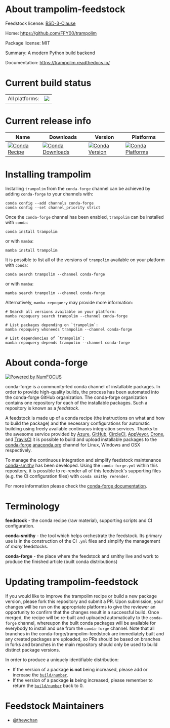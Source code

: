 About trampolim-feedstock
=========================

Feedstock license: [BSD-3-Clause](https://github.com/conda-forge/trampolim-feedstock/blob/main/LICENSE.txt)

Home: https://github.com/FFY00/trampolim

Package license: MIT

Summary: A modern Python build backend

Documentation: https://trampolim.readthedocs.io/

Current build status
====================


<table><tr><td>All platforms:</td>
    <td>
      <a href="https://dev.azure.com/conda-forge/feedstock-builds/_build/latest?definitionId=17148&branchName=main">
        <img src="https://dev.azure.com/conda-forge/feedstock-builds/_apis/build/status/trampolim-feedstock?branchName=main">
      </a>
    </td>
  </tr>
</table>

Current release info
====================

| Name | Downloads | Version | Platforms |
| --- | --- | --- | --- |
| [![Conda Recipe](https://img.shields.io/badge/recipe-trampolim-green.svg)](https://anaconda.org/conda-forge/trampolim) | [![Conda Downloads](https://img.shields.io/conda/dn/conda-forge/trampolim.svg)](https://anaconda.org/conda-forge/trampolim) | [![Conda Version](https://img.shields.io/conda/vn/conda-forge/trampolim.svg)](https://anaconda.org/conda-forge/trampolim) | [![Conda Platforms](https://img.shields.io/conda/pn/conda-forge/trampolim.svg)](https://anaconda.org/conda-forge/trampolim) |

Installing trampolim
====================

Installing `trampolim` from the `conda-forge` channel can be achieved by adding `conda-forge` to your channels with:

```
conda config --add channels conda-forge
conda config --set channel_priority strict
```

Once the `conda-forge` channel has been enabled, `trampolim` can be installed with `conda`:

```
conda install trampolim
```

or with `mamba`:

```
mamba install trampolim
```

It is possible to list all of the versions of `trampolim` available on your platform with `conda`:

```
conda search trampolim --channel conda-forge
```

or with `mamba`:

```
mamba search trampolim --channel conda-forge
```

Alternatively, `mamba repoquery` may provide more information:

```
# Search all versions available on your platform:
mamba repoquery search trampolim --channel conda-forge

# List packages depending on `trampolim`:
mamba repoquery whoneeds trampolim --channel conda-forge

# List dependencies of `trampolim`:
mamba repoquery depends trampolim --channel conda-forge
```


About conda-forge
=================

[![Powered by
NumFOCUS](https://img.shields.io/badge/powered%20by-NumFOCUS-orange.svg?style=flat&colorA=E1523D&colorB=007D8A)](https://numfocus.org)

conda-forge is a community-led conda channel of installable packages.
In order to provide high-quality builds, the process has been automated into the
conda-forge GitHub organization. The conda-forge organization contains one repository
for each of the installable packages. Such a repository is known as a *feedstock*.

A feedstock is made up of a conda recipe (the instructions on what and how to build
the package) and the necessary configurations for automatic building using freely
available continuous integration services. Thanks to the awesome service provided by
[Azure](https://azure.microsoft.com/en-us/services/devops/), [GitHub](https://github.com/),
[CircleCI](https://circleci.com/), [AppVeyor](https://www.appveyor.com/),
[Drone](https://cloud.drone.io/welcome), and [TravisCI](https://travis-ci.com/)
it is possible to build and upload installable packages to the
[conda-forge](https://anaconda.org/conda-forge) [anaconda.org](https://anaconda.org/)
channel for Linux, Windows and OSX respectively.

To manage the continuous integration and simplify feedstock maintenance
[conda-smithy](https://github.com/conda-forge/conda-smithy) has been developed.
Using the ``conda-forge.yml`` within this repository, it is possible to re-render all of
this feedstock's supporting files (e.g. the CI configuration files) with ``conda smithy rerender``.

For more information please check the [conda-forge documentation](https://conda-forge.org/docs/).

Terminology
===========

**feedstock** - the conda recipe (raw material), supporting scripts and CI configuration.

**conda-smithy** - the tool which helps orchestrate the feedstock.
                   Its primary use is in the construction of the CI ``.yml`` files
                   and simplify the management of *many* feedstocks.

**conda-forge** - the place where the feedstock and smithy live and work to
                  produce the finished article (built conda distributions)


Updating trampolim-feedstock
============================

If you would like to improve the trampolim recipe or build a new
package version, please fork this repository and submit a PR. Upon submission,
your changes will be run on the appropriate platforms to give the reviewer an
opportunity to confirm that the changes result in a successful build. Once
merged, the recipe will be re-built and uploaded automatically to the
`conda-forge` channel, whereupon the built conda packages will be available for
everybody to install and use from the `conda-forge` channel.
Note that all branches in the conda-forge/trampolim-feedstock are
immediately built and any created packages are uploaded, so PRs should be based
on branches in forks and branches in the main repository should only be used to
build distinct package versions.

In order to produce a uniquely identifiable distribution:
 * If the version of a package **is not** being increased, please add or increase
   the [``build/number``](https://docs.conda.io/projects/conda-build/en/latest/resources/define-metadata.html#build-number-and-string).
 * If the version of a package **is** being increased, please remember to return
   the [``build/number``](https://docs.conda.io/projects/conda-build/en/latest/resources/define-metadata.html#build-number-and-string)
   back to 0.

Feedstock Maintainers
=====================

* [@thewchan](https://github.com/thewchan/)

